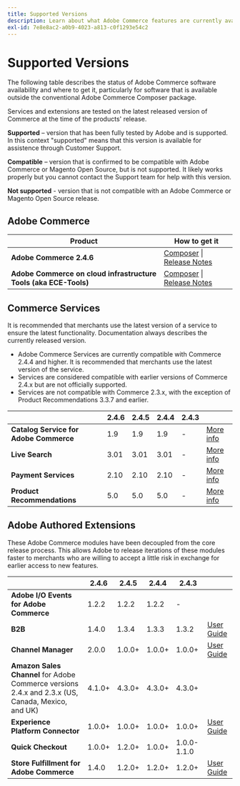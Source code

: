 ```yaml
---
title: Supported Versions
description: Learn about what Adobe Commerce features are currently available and check their compatibility with specific Adobe Commerce releases.
exl-id: 7e8e8ac2-a0b9-4023-a813-c0f1293e54c2
---
```

# Supported Versions

The following table describes the status of Adobe Commerce software availability and where to get it, particularly for software that is available outside the conventional Adobe Commerce Composer package.

Services and extensions are tested on the latest released version of Commerce at the time of the products' release.

**Supported** – version that has been fully tested by Adobe and is supported. In this context "supported" means that this version is available for assistence through Customer Support.

**Compatible** – version that is confirmed to be compatible with Adobe Commerce or Magento Open Source, but is not supported. It likely works properly but you cannot contact the Support team for help with this version.

**Not supported** - version that is not compatible with an Adobe Commerce or Magento Open Source release.

## Adobe Commerce

| Product  | How to get it |
|-|-|
| **Adobe Commerce 2.4.6**  | [Composer](../installation/composer.md) \| [Release Notes](https://experienceleague.adobe.com/docs/commerce-operations/release/notes/adobe-commerce/2-4-6.html)  |
| **Adobe Commerce on cloud infrastructure Tools (aka ECE-Tools)** | [Composer](https://experienceleague.adobe.com/docs/commerce-cloud-service/user-guide/dev-tools/ece-tools/update-package.html) \| [Release Notes](https://experienceleague.adobe.com/docs/commerce-cloud-service/user-guide/release-notes/cloud-tools-suite.html) |

## Commerce Services

It is recommended that merchants use the latest version of a service to ensure the latest functionality. Documentation always describes the currently released version.

* Adobe Commerce Services are currently compatible with Commerce 2.4.4 and higher. It is recommended that merchants use the latest version of the service.
* Services are considered compatible with earlier versions of Commerce 2.4.x but are not officially supported.
* Services are not compatible with Commerce 2.3.x, with the exception of Product Recommendations 3.3.7 and earlier.

|   | 2.4.6 | 2.4.5 | 2.4.4 | 2.4.3 | |
|-|-|-|-|-|-|
| **Catalog Service for Adobe Commerce**  | 1.9  | 1.9 | 1.9 |-| [More info](https://experienceleague.adobe.com/docs/commerce-merchant-services/catalog-service/guide-overview.html)|
| **Live Search**   | 3.01 | 3.01 | 3.01 |-|[More info](https://experienceleague.adobe.com/docs/commerce-merchant-services/live-search/overview.html)|
| **Payment Services** | 2.10 | 2.10 | 2.10 |-|[More info](https://marketplace.magento.com/magento-payment-services.html) |
| **Product Recommendations**   | 5.0 | 5.0 | 5.0 |-|[More info](https://experienceleague.adobe.com/docs/commerce-merchant-services/product-recommendations/overview.html)|

## Adobe Authored Extensions

These Adobe Commerce modules have been decoupled from the core release process. This allows Adobe to release iterations of these modules faster to merchants who are willing to accept a little risk in exchange for earlier access to new features.

|   | 2.4.6 | 2.4.5 | 2.4.4 | 2.4.3 | |
|-|-|-|-|-|-|
| **Adobe I/O Events for Adobe Commerce** |1.2.2 |1.2.2|1.2.2|-| | [Release Notes](https://developer.adobe.com/commerce/events/get-started/release-notes/) |
| **B2B** |1.4.0 |1.3.4|1.3.3|1.3.2| [User Guide](https://experienceleague.adobe.com/docs/commerce-admin/b2b/introduction.html) |
| **Channel Manager** | 2.0.0|1.0.0+|1.0.0+|1.0.0+| [User Guide](https://experienceleague.adobe.com/docs/commerce-channels/channel-manager/intro-to-channel-manager/overview.html) |
| **Amazon Sales Channel**  for Adobe Commerce versions 2.4.x and 2.3.x (US, Canada, Mexico, and UK) |4.1.0+|4.3.0+|4.3.0+|4.3.0+||  [User Guide](https://experienceleague.adobe.com/docs/commerce-channels/amazon/overview.html) |
| **Experience Platform Connector**  |1.0.0+|1.0.0+|1.0.0+|1.0.0+| [User Guide](https://experienceleague.adobe.com/docs/commerce-merchant-services/experience-platform-connector/overview.html?lang=en) |
| **Quick Checkout** |1.0.0+|1.2.0+|1.0.0+|1.0.0-1.1.0|| [User Guide](https://experienceleague.adobe.com/docs/commerce-merchant-services/quick-checkout/overview.html) |
| **Store Fulfillment for Adobe Commerce** |1.4.0| 1.2.0+|1.2.0+|1.2.0+| [User Guide](https://experienceleague.adobe.com/docs/commerce-merchant-services/store-fulfillment/introduction.html) |
